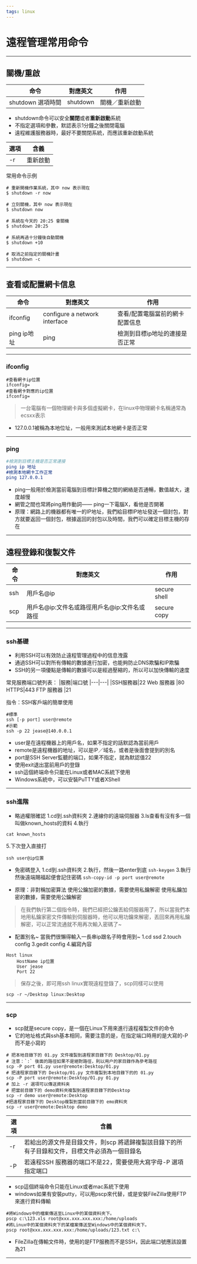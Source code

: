 ```yaml
---
tags: linux
---
```

# 遠程管理常用命令
---
## 關機/重啟

|命令|對應英文|作用
|:---:|:---:|--|
shutdown 選項時間	|shutdown	|關機／重新啟動

- shutdown命令可以安全**關閉**或者**重新啟動**系統
- 不指定選項和參數，默認表示1分鐘之後關閉電腦
- 遠程維護服務器時，最好不要關閉系統，而應該重新啟動系統

選項|	含義|
|--|--|
-r	|重新啟動
常用命令示例
```
# 重新開機作業系統，其中 now 表示現在
$ shutdown -r now

# 立刻關機，其中 now 表示現在
$ shutdown now

# 系統在今天的 20:25 會關機
$ shutdown 20:25

# 系統再過十分鐘後自動關機
$ shutdown +10

# 取消之前指定的關機計畫
$ shutdown -c

```
---
## 查看或配置網卡信息

命令|對應英文|	作用
--|---|--|
ifconfig|configure a network interface|	查看/配置電腦當前的網卡配置信息
ping ip地址|ping|檢測到目標ip地址的連接是否正常

---
### ifconfig
```cmake=
#查看網卡ip位置
ifconfig=
#查看網卡對應的ip位置
ifconfig=
```
>一台電腦有一個物理網卡與多個虛擬網卡，在linux中物理網卡名稱通常為ecsxx表示
- 127.0.0.1被稱為本地位址，一般用來測試本地網卡是否正常
---
### ping
```cmake
#檢測到目標主機是否正常連接
ping ip 地址
#檢測本地網卡工作正常
ping 127.0.0.1
```
- ping一般用於檢測當前電腦到目標計算機之間的網絡是否通暢，數值越大，速度越慢
- 網管之間也常將ping用作動詞—— ping一下電腦X，看他是否開著
- 原理：網路上的機器都有唯一的IP地址，我們給目標IP地址發送一個封包，對方就要返回一個封包，根據返回的封包以及時間，我們可以確定目標主機的存在

---
## 遠程登錄和復製文件

命令|對應英文|作用
---|---|---|
ssh| 用戶名@ip|secure shell|關機／重新啟動
scp|用戶名@ip:文件名或路徑用戶名@ip:文件名或路徑|secure copy|遠程複製文件

---
### ssh基礎
- 利用SSH可以有效防止遠程管理過程中的信息洩露
- 通過SSH可以對所有傳輸的數據進行加密，也能夠防止DNS欺騙和IP欺騙
- SSH的另一項優點是傳輸的數據可以是經過壓縮的，所以可以加快傳輸的速度

常見服務端口號列表：
|服務|端口號
|---|---|
|SSH服務器|22
Web 服務器	|80
HTTPS|443
FTP 服務器	|21

指令：SSH客戶端的簡單使用
```cmake=
#標準
ssh [-p port] user@remote
#示範
ssh -p 22 jease@140.0.0.1
```
- user是在遠程機器上的用戶名，如果不指定的話默認為當前用戶
- remote是遠程機器的地址，可以是IP／域名，或者是後面會提到的別名
- port是SSH Server監聽的端口，如果不指定，就為默認值22
- 使用exit退出當前用戶的登錄
- ssh這個終端命令只能在Linux或者MAC系統下使用
- Windows系統中，可以安裝PuTTY或者XShell

---
### ssh進階
- 略過權限確認
1.cd到.ssh資料夾
2.連線你的遠端伺服器
3.ls查看有沒有多一個叫做known_hosts的資料
4.執行
```cmake=
cat known_hosts
```
5.下次登入直接打
```cmake=
ssh user@ip位置
```

- 免密碼登入
1.cd到.ssh資料夾
2.執行，然後一路enter到底
```ssh-keygen```
3.執行然後遠端賜福起便會記住密碼
```ssh-copy-id -p port user@remote```

- 原理：非對稱加密算法
使用公鑰加密的數據，需要使用私鑰解密
使用私鑰加密的數據，需要使用公鑰解密
>在我們執行第二個指令時，我們已經把公鑰丟給伺服器用了，所以當我們本地用私鑰家密文件傳輸到伺服器時，他可以用功鑰來解密，丟回來再用私鑰解密，可以正常流通就不用再次輸入密碼了~

- 配置別名~
當我們很懶得輸入一長串ip跟名子時會用到~
1.cd ssd
2.touch config
3.gedit config
4.編寫內容
```cmake=
Host linux
    HostName ip位置
    User jease
    Port 22
```
>保存之後，即可用ssh linux實現遠程登錄了，scp同樣可以使用
```cmake=
scp -r ~/Desktop linux:Desktop
```
---
### scp
- scp就是secure copy，是一個在Linux下用來進行遠程複製文件的命令
- 它的地址格式與ssh基本相同，需要注意的是，在指定端口時用的是大寫的-P而不是小寫的
```cmake=
# 把本地目錄下的 01.py 文件複製到遠程家目錄下的 Desktop/01.py
# 注意：`:` 後面的路徑如果不是絕對路徑，則以用户的家目錄作為參考路徑
scp -P port 01.py user@remote:Desktop/01.py
# 把遠程家目錄下的 Desktop/01.py 文件複製到本地目錄下的的 01.py
scp -P port user@remote:Desktop/01.py 01.py
# 加上 -r 選項可以傳送資料夹
# 把當前目錄下的 demo資料夾複製到遠程家目錄下的Desktop
scp -r demo user@remote:Desktop
#把遠程家目錄下的 Desktop複製到當前目錄下的 emo資料夾
scp -r user@remote:Desktop demo
```
選項|含義
---|---|
-r|若給出的源文件是目錄文件，則scp 將遞歸複製該目錄下的所有子目錄和文件，目標文件必須為一個目錄名
-P|若遠程SSH 服務器的端口不是22，需要使用大寫字母-P 選項指定端口

- scp這個終端命令只能在Linux或者mac系統下使用
- windows如果有安裝putty，可以用pscp來代替，或是安裝FileZilla使用FTP來進行資料傳輸
```cmake=
#將Windows中的檔案傳送至Linux中的某個資料夾下。
pscp c:\123.xls root@xxx.xxx.xxx.xxx:/home/uploads
#將Linux中的某個資料夾下的某檔案傳送至Windows中的某個資料夾下。
pscp root@xxx.xxx.xxx.xxx:/home/uploads/123.txt c:\
```
-  FileZilla在傳輸文件時，使用的是FTP服務而不是SSH，因此端口號應該設置為21

---
